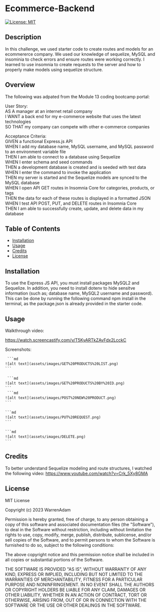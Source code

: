 # Ecommerce-Backend
[![License: MIT](https://img.shields.io/badge/License-MIT-yellow.svg)](https://opensource.org/licenses/MIT)
## Description

In this challenge, we used starter code to create routes and models for an ecommererce company. We used our knowledge of sequelize, MySQL and insominia to check errors and ensure routes were working correctly. I learned to use insomnia to create requests to the server and how to properly make models using sequelize structure.

## Overview

The following was adpated from the Module 13 coding bootcamp portal:

User Story:<br>
AS A manager at an internet retail company<br>
I WANT a back end for my e-commerce website that uses the latest technologies<br>
SO THAT my company can compete with other e-commerce companies

Acceptance Criteria:<br>
GIVEN a functional Express.js API<br>
WHEN I add my database name, MySQL username, and MySQL password to an environment variable file<br>
THEN I am able to connect to a database using Sequelize<br>
WHEN I enter schema and seed commands<br>
THEN a development database is created and is seeded with test data<br>
WHEN I enter the command to invoke the application<br>
THEN my server is started and the Sequelize models are synced to the MySQL database<br>
WHEN I open API GET routes in Insomnia Core for categories, products, or tags<br>
THEN the data for each of these routes is displayed in a formatted JSON<br>
WHEN I test API POST, PUT, and DELETE routes in Insomnia Core<br>
THEN I am able to successfully create, update, and delete data in my database

## Table of Contents

- [Installation](#installation)
- [Usage](#usage)
- [Credits](#credits)
- [License](#license)

## Installation

To use the Express JS API, you must install packages MySQL2 and Sequelize. In addition, you need to install dotenv to hide sensitve information (such as; database name, MySQL2 username and password). This can be done by running the following command npm install in the terminal, as the package.json is already provided in the starter code.

## Usage
Walkthrough video:

https://watch.screencastify.com/v/T5KyARTkZAvFdx2LcckC

Screenshots:

     ```md
    ![alt text](assets/images/GET%20PRODUCTS%20LIST.png)
    ```

     ```md
    ![alt text](assets/images/GET%20PRODUCTS%20BY%20ID.png)
    ```
     ```md
    ![alt text](assets/images/POST%20NEW%20PRODUCT.png)
    ```

    ```md
    ![alt text](assets/images/PUT%20REQUEST.png)
    ```

    ```md
    ![alt text](assets/images/DELETE.png)
    ```





## Credits
To better understand Sequelize modeling and route structures, I watched the following video: https://www.youtube.com/watch?v=Crk_5Xy8GMA

## License

MIT License

Copyright (c) 2023 WarrenAdam

Permission is hereby granted, free of charge, to any person obtaining a copy
of this software and associated documentation files (the "Software"), to deal
in the Software without restriction, including without limitation the rights
to use, copy, modify, merge, publish, distribute, sublicense, and/or sell
copies of the Software, and to permit persons to whom the Software is
furnished to do so, subject to the following conditions:

The above copyright notice and this permission notice shall be included in all
copies or substantial portions of the Software.

THE SOFTWARE IS PROVIDED "AS IS", WITHOUT WARRANTY OF ANY KIND, EXPRESS OR
IMPLIED, INCLUDING BUT NOT LIMITED TO THE WARRANTIES OF MERCHANTABILITY,
FITNESS FOR A PARTICULAR PURPOSE AND NONINFRINGEMENT. IN NO EVENT SHALL THE
AUTHORS OR COPYRIGHT HOLDERS BE LIABLE FOR ANY CLAIM, DAMAGES OR OTHER
LIABILITY, WHETHER IN AN ACTION OF CONTRACT, TORT OR OTHERWISE, ARISING FROM,
OUT OF OR IN CONNECTION WITH THE SOFTWARE OR THE USE OR OTHER DEALINGS IN THE
SOFTWARE.

